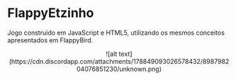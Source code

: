 # FlappyEtzinho
Jogo construído em JavaScript e HTML5, utilizando os mesmos conceitos apresentados em FlappyBird.

<p style="text-align: center;"> ![alt text](https://cdn.discordapp.com/attachments/178849093026578432/898798204076851230/unknown.png) </p>
